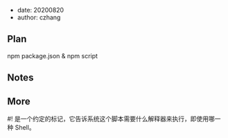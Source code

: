 -   date: 20200820
-   author: czhang

## Plan

npm package.json & npm script

## Notes

## More

#! 是一个约定的标记，它告诉系统这个脚本需要什么解释器来执行，即使用哪一种 Shell。
